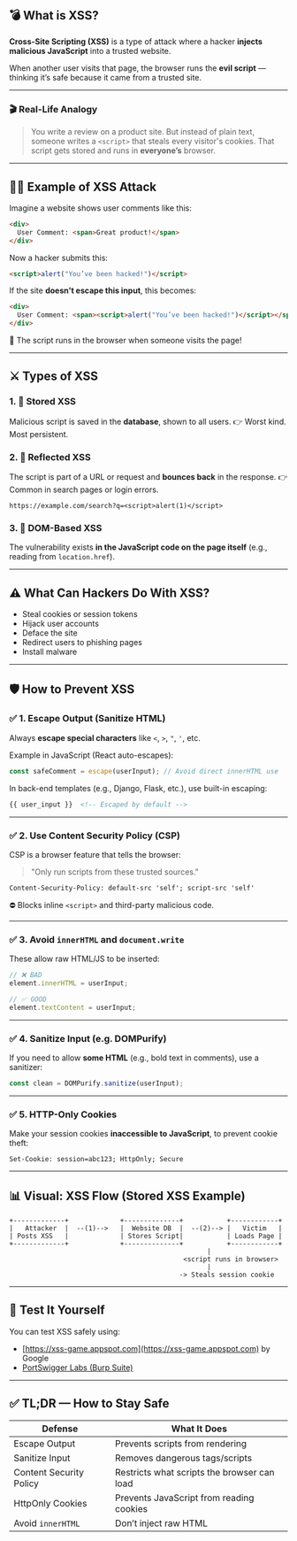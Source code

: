 ## 💣 What is XSS?

**Cross-Site Scripting (XSS)** is a type of attack where a hacker **injects malicious JavaScript** into a trusted website.

When another user visits that page, the browser runs the **evil script** — thinking it’s safe because it came from a trusted site.

---

### 🎬 Real-Life Analogy

> You write a review on a product site. But instead of plain text, someone writes a `<script>` that steals every visitor's cookies. That script gets stored and runs in **everyone’s** browser.

---

## 👨‍💻 Example of XSS Attack

Imagine a website shows user comments like this:

```html
<div>
  User Comment: <span>Great product!</span>
</div>
```

Now a hacker submits this:

```html
<script>alert("You’ve been hacked!")</script>
```

If the site **doesn't escape this input**, this becomes:

```html
<div>
  User Comment: <span><script>alert("You’ve been hacked!")</script></span>
</div>
```

🔔 The script runs in the browser when someone visits the page!

---

## ⚔️ Types of XSS

### 1. 🧠 **Stored XSS**

Malicious script is saved in the **database**, shown to all users.
👉 Worst kind. Most persistent.

### 2. 🧪 **Reflected XSS**

The script is part of a URL or request and **bounces back** in the response.
👉 Common in search pages or login errors.

```url
https://example.com/search?q=<script>alert(1)</script>
```

### 3. 🚚 **DOM-Based XSS**

The vulnerability exists **in the JavaScript code on the page itself** (e.g., reading from `location.href`).

---

## ⚠️ What Can Hackers Do With XSS?

* Steal cookies or session tokens
* Hijack user accounts
* Deface the site
* Redirect users to phishing pages
* Install malware

---

## 🛡️ How to Prevent XSS

### ✅ 1. **Escape Output (Sanitize HTML)**

Always **escape special characters** like `<`, `>`, `"`, `'`, etc.

Example in JavaScript (React auto-escapes):

```js
const safeComment = escape(userInput); // Avoid direct innerHTML use
```

In back-end templates (e.g., Django, Flask, etc.), use built-in escaping:

```html
{{ user_input }}  <!-- Escaped by default -->
```

---

### ✅ 2. **Use Content Security Policy (CSP)**

CSP is a browser feature that tells the browser:

> "Only run scripts from these trusted sources."

```http
Content-Security-Policy: default-src 'self'; script-src 'self'
```

⛔ Blocks inline `<script>` and third-party malicious code.

---

### ✅ 3. **Avoid `innerHTML` and `document.write`**

These allow raw HTML/JS to be inserted:

```js
// ❌ BAD
element.innerHTML = userInput;

// ✅ GOOD
element.textContent = userInput;
```

---

### ✅ 4. **Sanitize Input (e.g. DOMPurify)**

If you need to allow **some HTML** (e.g., bold text in comments), use a sanitizer:

```js
const clean = DOMPurify.sanitize(userInput);
```

---

### ✅ 5. **HTTP-Only Cookies**

Make your session cookies **inaccessible to JavaScript**, to prevent cookie theft:

```http
Set-Cookie: session=abc123; HttpOnly; Secure
```

---

## 📊 Visual: XSS Flow (Stored XSS Example)

```
+-------------+             +--------------+           +------------+
|   Attacker  |  --(1)-->   |  Website DB  |  --(2)--> |   Victim   |
| Posts XSS   |             | Stores Script|           | Loads Page |
+-------------+             +--------------+           +------------+
                                                  |
                                            <script runs in browser>
                                                  |
                                           -> Steals session cookie
```

---

## 🧪 Test It Yourself

You can test XSS safely using:

* [https://xss-game.appspot.com](https://xss-game.appspot.com) by Google
* [PortSwigger Labs (Burp Suite)](https://portswigger.net/web-security/cross-site-scripting)

---

## ✅ TL;DR — How to Stay Safe

| Defense                 | What It Does                                |
| ----------------------- | ------------------------------------------- |
| Escape Output           | Prevents scripts from rendering             |
| Sanitize Input          | Removes dangerous tags/scripts              |
| Content Security Policy | Restricts what scripts the browser can load |
| HttpOnly Cookies        | Prevents JavaScript from reading cookies    |
| Avoid `innerHTML`       | Don’t inject raw HTML                       |